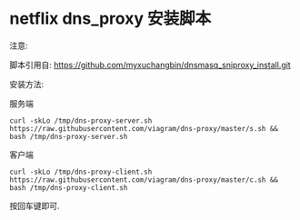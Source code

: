 # netflix dns_proxy 安装脚本


注意: 

  脚本引用自: https://github.com/myxuchangbin/dnsmasq_sniproxy_install.git


安装方法:

  服务端

    curl -skLo /tmp/dns-proxy-server.sh https://raw.githubusercontent.com/viagram/dns-proxy/master/s.sh && bash /tmp/dns-proxy-server.sh

  客户端

    curl -skLo /tmp/dns-proxy-client.sh https://raw.githubusercontent.com/viagram/dns-proxy/master/c.sh && bash /tmp/dns-proxy-client.sh


按回车键即可.
